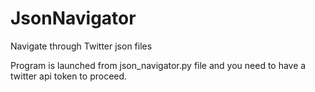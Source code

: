 # JsonNavigator

Navigate through Twitter json files

Program is launched from json_navigator.py file and you need to have a twitter api token to proceed.
